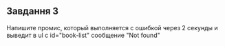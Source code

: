 ## Завдання 3

Напишите промис, который выполняется с ошибкой через 2 секунды и выведит в ul с id="book-list" сообщение "Not found"



